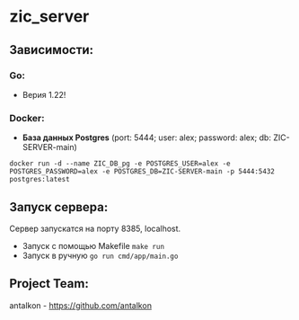 # zic_server

## Зависимости:
### Go:
- Верия 1.22!

### Docker:
- **База данных Postgres** (port: 5444; user: alex; password: alex; db: ZIC-SERVER-main)
```
docker run -d --name ZIC_DB_pg -e POSTGRES_USER=alex -e POSTGRES_PASSWORD=alex -e POSTGRES_DB=ZIC-SERVER-main -p 5444:5432 postgres:latest
```

## Запуск сервера:
Сервер запускатся на порту 8385, localhost.
- Запуск с помощью Makefile
```make run```
- Запуск в ручную
```go run cmd/app/main.go```

## Project Team:
antalkon - https://github.com/antalkon